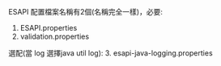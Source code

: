 ESAPI 配置檔案名稱有2個(名稱完全一樣)，必要: 
1. ESAPI.properties
2. validation.properties

選配(當 log 選擇java util log): 
3. esapi-java-logging.properties